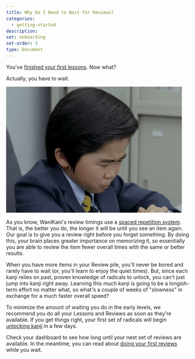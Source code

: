 ```yaml
---
title: Why Do I Need to Wait for Reviews?
categories:
  - getting-started
description:
set: onboarding
set-order: 3
type: Document
---
```


You've [finished your first lessons](/getting-started/first-lessons/). Now what?

Actually, you have to wait.

![Waiting for Wanikani Reviews](/images/boring.gif)

As you know, WaniKani's review timings use a [spaced repetition system](/wanikani/srs/). That is, the better you do, the longer it will be until you see an item again. Our goal is to give you a review right before you forget something. By doing this, your brain places greater importance on memorizing it, so essentially you are able to review the item fewer overall times with the same or better results.

When you have more items in your Review pile, you'll never be bored and rarely have to wait (or, you'll learn to enjoy the quiet times). But, since each kanji relies on past, proven knowledge of radicals to unlock, you can't just jump into kanji right away. Learning this much kanji is going to be a longish-term effort no matter what, so what's a couple of weeks of "slowness" in exchange for a much faster overall speed?

To minimize the amount of waiting you do in the early levels, we recommend you do all your Lessons and Reviews as soon as they're available. If you get things right, your first set of radicals will begin [unlocking kanji](/getting-started/unlocking-kanji/) in a few days.

Check your dashboard to see how long until your next set of reviews are available. In the meantime, you can read about [doing your first reviews](/getting-started/first-reviews/) while you wait.
